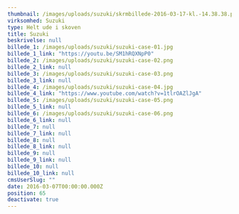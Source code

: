 ```yaml
---
thumbnail: /images/uploads/suzuki/skrmbillede-2016-03-17-kl.-14.38.38.png
virksomhed: Suzuki
type: Helt ude i skoven
title: Suzuki
beskrivelse: null
billede_1: /images/uploads/suzuki/suzuki-case-01.jpg
billede_1_link: "https://youtu.be/SM1hRQXNpP0"
billede_2: /images/uploads/suzuki/suzuki-case-02.png
billede_2_link: null
billede_3: /images/uploads/suzuki/suzuki-case-03.png
billede_3_link: null
billede_4: /images/uploads/suzuki/suzuki-case-04.jpg
billede_4_link: "https://www.youtube.com/watch?v=1tlrOAZlJgA"
billede_5: /images/uploads/suzuki/suzuki-case-05.png
billede_5_link: null
billede_6: /images/uploads/suzuki/suzuki-case-06.png
billede_6_link: null
billede_7: null
billede_7_link: null
billede_8: null
billede_8_link: null
billede_9: null
billede_9_link: null
billede_10: null
billede_10_link: null
cmsUserSlug: ""
date: 2016-03-07T00:00:00.000Z
position: 65
deactivate: true
---
```


